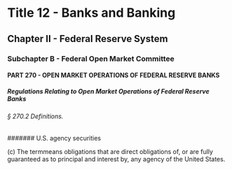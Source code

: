 
# Title 12 - Banks and Banking
## Chapter II - Federal Reserve System
### Subchapter B - Federal Open Market Committee
#### PART 270 - OPEN MARKET OPERATIONS OF FEDERAL RESERVE BANKS
##### Regulations Relating to Open Market Operations of Federal Reserve Banks
###### § 270.2 Definitions.
####### U.S. agency securities

(c) The termmeans obligations that are direct obligations of, or are fully guaranteed as to principal and interest by, any agency of the United States.
